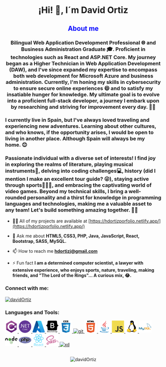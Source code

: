 <h1 align="center">¡Hi! 👋, I´m David Ortiz</h1>
<h2 align="center" style="color: blue;">About me</h2>
<h3 align="center">Bilingual Web Application Development Professional 🌐 and Business Administration Graduate 🎓. Proficient in technologies such as React and ASP.NET Core. My journey began as a Higher Technician in Web Application Development (DAW), and I've since expanded my expertise to encompass both web development for Microsoft Azure and business administration. Currently, I'm honing my skills in cybersecurity to ensure secure online experiences 😄 and to satisfy my insatiable hunger for knowledge. My ultimate goal is to evolve into a proficient full-stack developer, a journey I embark upon by researching and striving for improvement every day. 💪💪 </h3>

<h3>I currently live in Spain, but I've always loved traveling and experiencing new adventures. Learning about other cultures, and who knows, if the opportunity arises, I would be open to living in another place. Although Spain will always be my home. 😊 </h3>

<h3>Passionate individual with a diverse set of interests! I find joy in exploring the realms of literature, playing musical instruments🎵, delving into coding challenges💻, history (did I mention I make an excellent tour guide? 😜), staying active through sports🏃🏼‍♂️, and embracing the captivating world of video games. Beyond my technical skills, I bring a well-rounded personality and a thirst for knowledge in programming languages and technologies, making me a valuable asset to any team! Let's build something amazing together. 💼🚀</h3>

- 👨‍💻 All of my projects are available at [https://hdortizporfolio.netlify.app/](https://hdortizporfolio.netlify.app/) 

- 💬 Ask me about **HTML5, CSS3, PHP, Java, JavaScript, React, Bootstrap, SASS, MySQL.**

- 📫 How to reach me **hdortizj@gmail.com**

- ⚡ Fun fact **I am a determined computer scientist, a lawyer with extensive experience, who enjoys sports, nature, traveling, making friends, and "The Lord of the Rings"... A curious mix, 😂.**

<h3 align="left">Connect with me:</h3>
<p align="left">
<a href="www.linkedin.com/in/hdortizjinez" target="blank"><img align="center" src="https://raw.githubusercontent.com/rahuldkjain/github-profile-readme-generator/master/src/images/icons/Social/linked-in-alt.svg" alt="davidOrtiz" height="30" width="40" /></a>
</p>

<h3 align="left">Languages and Tools:</h3>
<p align="left">
    <a href="https://docs.microsoft.com/en-us/dotnet/csharp/" target="_blank" rel="noreferrer">
    <img src="https://raw.githubusercontent.com/devicons/devicon/master/icons/csharp/csharp-original.svg" alt="csharp" width="40" height="40"/>
  </a>
  <a href="https://docs.microsoft.com/en-us/dotnet/core/" target="_blank" rel="noreferrer">
    <img src="https://raw.githubusercontent.com/devicons/devicon/master/icons/dotnetcore/dotnetcore-original.svg" alt="dotnetcore" width="40" height="40"/>
</a>
<a href="https://azure.microsoft.com/" target="_blank" rel="noreferrer">
    <img src="https://raw.githubusercontent.com/devicons/devicon/master/icons/azure/azure-original.svg" alt="azure" width="40" height="40"/>
</a>
  <a href="https://getbootstrap.com" target="_blank" rel="noreferrer">
    <img src="https://raw.githubusercontent.com/devicons/devicon/master/icons/bootstrap/bootstrap-plain-wordmark.svg" alt="bootstrap" width="40" height="40"/>
  </a>
  <a href="https://www.w3schools.com/css/" target="_blank" rel="noreferrer">
    <img src="https://raw.githubusercontent.com/devicons/devicon/master/icons/css3/css3-original-wordmark.svg" alt="css3" width="40" height="40"/>
  </a>
  <a href="https://git-scm.com/" target="_blank" rel="noreferrer">
    <img src="https://www.vectorlogo.zone/logos/git-scm/git-scm-icon.svg" alt="git" width="40" height="40"/>
  </a>
  <a href="https://www.w3.org/html/" target="_blank" rel="noreferrer">
    <img src="https://raw.githubusercontent.com/devicons/devicon/master/icons/html5/html5-original-wordmark.svg" alt="html5" width="40" height="40"/>
  </a>
  <a href="https://www.java.com" target="_blank" rel="noreferrer">
    <img src="https://raw.githubusercontent.com/devicons/devicon/master/icons/java/java-original.svg" alt="java" width="40" height="40"/>
  </a>
  <a href="https://developer.mozilla.org/en-US/docs/Web/JavaScript" target="_blank" rel="noreferrer">
    <img src="https://raw.githubusercontent.com/devicons/devicon/master/icons/javascript/javascript-original.svg" alt="javascript" width="40" height="40"/>
  </a>
  <a href="https://www.linux.org/" target="_blank" rel="noreferrer">
    <img src="https://raw.githubusercontent.com/devicons/devicon/master/icons/linux/linux-original.svg" alt="linux" width="40" height="40"/>
  </a>
   <a href="https://www.mysql.com/" target="_blank" rel="noreferrer">
    <img src="https://raw.githubusercontent.com/devicons/devicon/master/icons/mysql/mysql-original-wordmark.svg" alt="mysql" width="40" height="40"/>
  </a>
  <a href="https://nodejs.org" target="_blank" rel="noreferrer">
    <img src="https://raw.githubusercontent.com/devicons/devicon/master/icons/nodejs/nodejs-original-wordmark.svg" alt="nodejs" width="40" height="40"/>
  </a>
  <a href="https://www.php.net" target="_blank" rel="noreferrer">
    <img src="https://raw.githubusercontent.com/devicons/devicon/master/icons/php/php-original.svg" alt="php" width="40" height="40"/>
  </a>
  <a href="https://reactjs.org/" target="_blank" rel="noreferrer">
    <img src="https://raw.githubusercontent.com/devicons/devicon/master/icons/react/react-original-wordmark.svg" alt="react" width="40" height="40"/>
  </a>
  <a href="https://sass-lang.com" target="_blank" rel="noreferrer">
    <img src="https://raw.githubusercontent.com/devicons/devicon/master/icons/sass/sass-original.svg" alt="sass" width="40" height="40"/>
  </a>
  <a href="https://www.adobe.com/products/xd.html" target="_blank" rel="noreferrer">
    <img src="https://cdn.worldvectorlogo.com/logos/adobe-xd.svg" alt="xd" width="40" height="40"/>
  </a>

</p>
<br/>
<div style="text-align: center;">
  <img src="https://github-readme-stats.vercel.app/api/top-langs?username=jorgesalazarmaceda&show_icons=true&locale=en&layout=compact" alt="davidOrtiz" />
</div>



